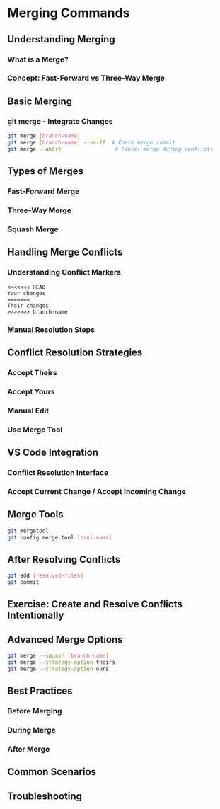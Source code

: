 # Merging Commands

## Understanding Merging

### What is a Merge?
### Concept: Fast-Forward vs Three-Way Merge

## Basic Merging

### git merge - Integrate Changes
```bash
git merge [branch-name]
git merge [branch-name] --no-ff  # Force merge commit
git merge --abort                 # Cancel merge during conflicts
```

## Types of Merges

### Fast-Forward Merge
### Three-Way Merge
### Squash Merge

## Handling Merge Conflicts

### Understanding Conflict Markers
```
<<<<<<< HEAD
Your changes
=======
Their changes
>>>>>>> branch-name
```

### Manual Resolution Steps

## Conflict Resolution Strategies

### Accept Theirs
### Accept Yours
### Manual Edit
### Use Merge Tool

## VS Code Integration

### Conflict Resolution Interface
### Accept Current Change / Accept Incoming Change

## Merge Tools
```bash
git mergetool
git config merge.tool [tool-name]
```

## After Resolving Conflicts
```bash
git add [resolved-files]
git commit
```

## Exercise: Create and Resolve Conflicts Intentionally

## Advanced Merge Options
```bash
git merge --squash [branch-name]
git merge --strategy-option theirs
git merge --strategy-option ours
```

## Best Practices

### Before Merging
### During Merge
### After Merge

## Common Scenarios

## Troubleshooting

